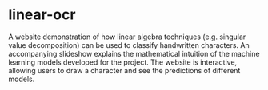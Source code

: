 # linear-ocr

A website demonstration of how linear algebra techniques (e.g. singular value decomposition) can be used to classify handwritten characters. An accompanying slideshow explains the mathematical intuition of the machine learning models developed for the project. The website is interactive, allowing users to draw a character and see the predictions of different models.
